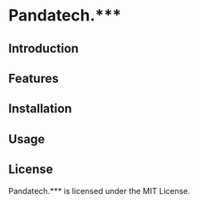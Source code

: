 # Pandatech.***


## Introduction



## Features


## Installation



## Usage


## License

Pandatech.*** is licensed under the MIT License.